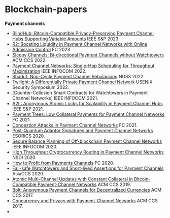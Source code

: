 # Blockchain-papers

**Payment channels**
- [BlindHub: Bitcoin-Compatible Privacy-Preserving Payment Channel Hubs Supporting Variable Amounts](https://ieeexplore.ieee.org/document/10179427) IEEE S&P 2023.
- [R2: Boosting Liquidity in Payment Channel Networks with Online Admission Control](https://link.springer.com/chapter/10.1007/978-3-031-47754-6_18) FC 2023
- [Sleepy Channels: Bi-directional Payment Channels without Watchtowers](https://dl.acm.org/doi/10.1145/3548606.3559370) ACM CCS 2022.
- [Payment Channel Networks: Single-Hop Scheduling for Throughput Maximization](https://ieeexplore.ieee.org/document/9796862) IEEE INFOCOM 2022.
- [Shaduf: Non-Cycle Payment Channel Rebalancing](https://www.ndss-symposium.org/ndss-paper/auto-draft-254/) NDSS 2022.
- [Twilight: A Differentially Private Payment Channel Network](https://www.usenix.org/conference/usenixsecurity22/presentation/dotan) USENIX Security Symposium 2022.
- [Counter-Collusion Smart Contracts for Watchtowers in Payment Channel Networks] IEEE INFOCOM 2021.
- [A2L: Anonymous Atomic Locks for Scalability in Payment Channel Hubs](https://ieeexplore.ieee.org/document/9519431) IEEE S&P 2021.
- [Payment Trees: Low Collateral Payments for Payment Channel Networks](https://link.springer.com/chapter/10.1007/978-3-662-64331-0_10) FC 2021.
- [Congestion Attacks in Payment Channel Networks](https://link.springer.com/chapter/10.1007/978-3-662-64331-0_9) FC 2021.
- [Post-Quantum Adaptor Signatures and Payment Channel Networks](https://link.springer.com/chapter/10.1007/978-3-030-59013-0_19) ESORICS 2020.
- [Secure Balance Planning of Off-blockchain Payment Channel Networks](https://ieeexplore.ieee.org/document/9155375) IEEE INFOCOM 2020.
- [High Throughput Cryptocurrency Routing in Payment Channel Networks](https://www.usenix.org/conference/nsdi20/presentation/sivaraman) NSDI 2020.
- [How to Profit from Payments Channels](https://link.springer.com/chapter/10.1007/978-3-030-51280-4_16) FC 2020.
- [Fail-safe Watchtowers and Short-lived Assertions for Payment Channels](https://dl.acm.org/doi/10.1145/3320269.3384716) AsiaCCS 2020.
- [Atomic Multi-Channel Updates with Constant Collateral in Bitcoin-Compatible Payment-Channel Networks](https://dl.acm.org/doi/10.1145/3319535.3345666) ACM CCS 2019.
- [Bolt: Anonymous Payment Channels for Decentralized Currencies](https://dl.acm.org/doi/10.1145/3133956.3134093)  ACM CCS 2017.
- [Concurrency and Privacy with Payment-Channel Networks](https://dl.acm.org/doi/10.1145/3133956.3134096) ACM CCS 2017.
- 
